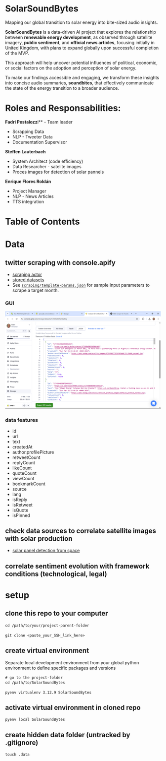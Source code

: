 # SolarSoundBytes

Mapping our global transition to solar energy into bite-sized audio insights.

**SolarSoundBytes** is a data-driven AI project that explores the relationship between **renewable energy development**, as observed through satellite imagery, **public sentiment**, and **official news articles**, focusing initially in United Kingdom, with plans to expand globally upon successful completion of the MVP.

This approach will help uncover potential influences of political, economic, or social factors on the adoption and perception of solar energy.

To make our findings accessible and engaging, we transform these insights into concise audio summaries, **soundbites**, that effectively communicate the state of the energy transition to a broader audience.

# Roles and Responsabilities:
**Fadri Pestalozz**i** - Team leader
- Scrapping Data
- NLP - Tweeter Data
- Documentation Supervisor

**Steffen Lauterbach**
- System Architect (code efficiency)
- Data Researcher - satelite images
- Proces images for detection of solar pannels

**Enrique Flores Roldán**
- Project Manager
- NLP - News Articles
- TTS integration

# Table of Contents

# Data

## twitter scraping with console.apify

- [scraping actor](https://console.apify.com/actors/CJdippxWmn9uRfooo/input)
- [stored datasets](https://console.apify.com/storage/datasets)
- See [`scraping/template-params.json`](scraping/template-params.json) for
  sample input parameters to scrape a target month.

### GUI

![console-apify](images/console-apify.png)

### data features

- id
- url
- text
- createdAt
- author.profilePicture
- retweetCount
- replyCount
- likeCount
- quoteCount
- viewCount
- bookmarkCount
- source
- lang
- isReply
- isRetweet
- isQuote
- isPinned

## check data sources to correlate satellite images with solar production

- [solar panel detection from space](https://universe.roboflow.com/search?q=solar%2520panel+object+detection)

## correlate sentiment evolution with framework conditions (technological, legal)

# setup

## clone this repo to your computer

```shell
cd /path/to/your/project-parent-folder

git clone <paste_your_SSH_link_here>
```

## create virtual environment

Separate local development environment from your global python environment to
define specific packages and versions

```shell
# go to the project-folder
cd /path/to/SolarSoundBytes

pyenv virtualenv 3.12.9 SolarSoundBytes
```

## activate virtual environment in cloned repo

```shell
pyenv local SolarSoundBytes
```

## create hidden data folder (untracked by .gitignore)

```shell
touch .data
```



<!--
# Quick Overview

## 1. Analyze social media sentiment about solar energy

<img src="images/SolarSoundBytes_1.png" alt="SolarSoundBytes_1" width="500"/>

## 2. Map sentiment data against actual solar power production to find possible correlations

<img src="images/SolarSoundBytes_2.png" alt="SolarSoundBytes_2" width="500"/>

## 3. Use AI to predict how renewable energy production might change based on new

sentiment data. Create audio summaries to educate, engage and influence public
perception around renewable energy and sustainability (#social-engineering)

<img src="images/SolarSoundBytes_3.png" alt="SolarSoundBytes_3" width="500"/>

# Key Features

- Sentiment analysis of geo-tagged tweets
- Solar power production data correlation
- AI-powered audio summary generation
- Interactive data visualization

# Tech Stack

- Python 3.8+
- Natural Language Processing (HuggingFace)
- Audio Generation (Coqui TTS)
- Data Analysis (Pandas, NumPy)

# Getting Started

```bash
git clone https://github.com/YourUsername/SolarSoundBytes.git
cd SolarSoundBytes
pip install -r requirements.txt
```

# Basic Usage

```python
from solarsoundbytes.pipeline import SolarAnalyzer
analyzer = SolarAnalyzer()
analyzer.analyze_text("Sample text")
```

# The Process

The project begins by **analyzing public sentiment** on Twitter regarding
renewable energy topics, incorporating both geolocation and timestamp data for
each tweet. This allows us to map how opinions around clean energy evolve over
time and across different regions.

<img src="images/SolarSoundBytes_1.png" alt="SolarSoundBytes_1" width="500"/>

We then explore **potential correlations between changes in renewable energy
production and shifts in public sentiment**, focusing specifically on
environmental and spatial factors (even though economic and political variables
also play a role).

<img src="images/SolarSoundBytes_2.png" alt="SolarSoundBytes_2" width="500"/>

**If a correlation is found**, we take it a step further by **predicting how
renewable energy production might change** in the future, based on current
sentiment trends and environmental context.

These insights are used to generate **concise summaries**, combining the
sentiment analysis with relevant news articles. The summaries are transformed
into short, informative **audio clips—soundbytes—featuring natural voice
narration**.

<img src="images/SolarSoundBytes_3.png" alt="SolarSoundBytes_3" width="500"/>

These soundbytes are designed to educate, engage, and influence public
perception around renewable energy and sustainability.

# Datasets to use

**CNN-DailyMail News Text Summarization** (downloaded) - Use about 50K news
articles and summaries only. **Target:** highlights(summaries)

**Model:** BART - FINE TUNING NLP with LoRa
(https://huggingface.co/facebook/bart-large-cnn) -->
